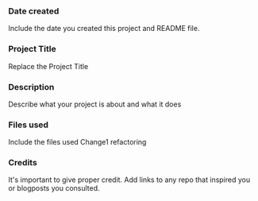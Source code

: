 ### Date created
Include the date you created this project and README file.

### Project Title
Replace the Project Title

### Description
Describe what your project is about and what it does

### Files used
Include the files used
Change1 refactoring 

### Credits
It's important to give proper credit. Add links to any repo that inspired you or blogposts you consulted.
